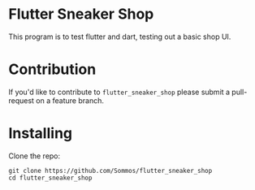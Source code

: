 # Flutter Sneaker Shop
This program is to test flutter and dart, testing out a basic shop UI.

# Contribution 

If you'd like to contribute to `flutter_sneaker_shop` please submit a pull-request on a feature branch.

# Installing

Clone the repo:

    git clone https://github.com/Sommos/flutter_sneaker_shop
    cd flutter_sneaker_shop
